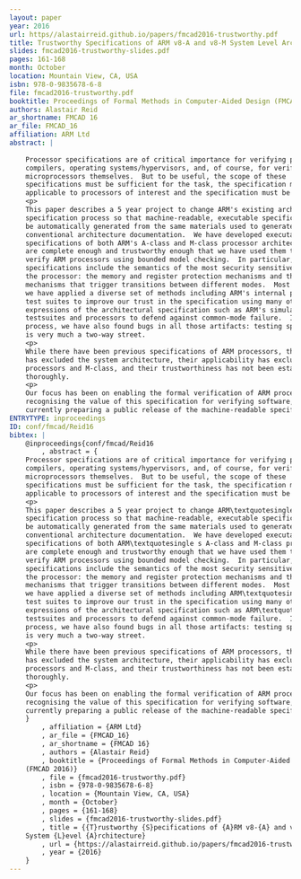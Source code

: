 ```yaml
---
layout: paper
year: 2016
url: https//alastairreid.github.io/papers/fmcad2016-trustworthy.pdf
title: Trustworthy Specifications of ARM v8-A and v8-M System Level Architecture
slides: fmcad2016-trustworthy-slides.pdf
pages: 161-168
month: October
location: Mountain View, CA, USA
isbn: 978-0-9835678-6-8
file: fmcad2016-trustworthy.pdf
booktitle: Proceedings of Formal Methods in Computer-Aided Design (FMCAD 2016)
authors: Alastair Reid
ar_shortname: FMCAD 16
ar_file: FMCAD_16
affiliation: ARM Ltd
abstract: |
    
    Processor specifications are of critical importance for verifying programs,
    compilers, operating systems/hypervisors, and, of course, for verifying
    microprocessors themselves.  But to be useful, the scope of these
    specifications must be sufficient for the task, the specification must be
    applicable to processors of interest and the specification must be trustworthy.
    <p>
    This paper describes a 5 year project to change ARM's existing architecture
    specification process so that machine-readable, executable specifications can
    be automatically generated from the same materials used to generate ARM's
    conventional architecture documentation.  We have developed executable
    specifications of both ARM's A-class and M-class processor architectures that
    are complete enough and trustworthy enough that we have used them to formally
    verify ARM processors using bounded model checking.  In particular, our
    specifications include the semantics of the most security sensitive parts of
    the processor: the memory and register protection mechanisms and the exception
    mechanisms that trigger transitions between different modes.  Most importantly,
    we have applied a diverse set of methods including ARM's internal processor
    test suites to improve our trust in the specification using many other
    expressions of the architectural specification such as ARM's simulators,
    testsuites and processors to defend against common-mode failure.  In the
    process, we have also found bugs in all those artifacts: testing specifications
    is very much a two-way street.
    <p>
    While there have been previous specifications of ARM processors, their scope
    has excluded the system architecture, their applicability has excluded newer
    processors and M-class, and their trustworthiness has not been established as
    thoroughly.
    <p>
    Our focus has been on enabling the formal verification of ARM processors but,
    recognising the value of this specification for verifying software, we are
    currently preparing a public release of the machine-readable specification.
ENTRYTYPE: inproceedings
ID: conf/fmcad/Reid16
bibtex: |
    @inproceedings{conf/fmcad/Reid16
        , abstract = {
    Processor specifications are of critical importance for verifying programs,
    compilers, operating systems/hypervisors, and, of course, for verifying
    microprocessors themselves.  But to be useful, the scope of these
    specifications must be sufficient for the task, the specification must be
    applicable to processors of interest and the specification must be trustworthy.
    <p>
    This paper describes a 5 year project to change ARM\textquotesingle s existing architecture
    specification process so that machine-readable, executable specifications can
    be automatically generated from the same materials used to generate ARM\textquotesingle s
    conventional architecture documentation.  We have developed executable
    specifications of both ARM\textquotesingle s A-class and M-class processor architectures that
    are complete enough and trustworthy enough that we have used them to formally
    verify ARM processors using bounded model checking.  In particular, our
    specifications include the semantics of the most security sensitive parts of
    the processor: the memory and register protection mechanisms and the exception
    mechanisms that trigger transitions between different modes.  Most importantly,
    we have applied a diverse set of methods including ARM\textquotesingle s internal processor
    test suites to improve our trust in the specification using many other
    expressions of the architectural specification such as ARM\textquotesingle s simulators,
    testsuites and processors to defend against common-mode failure.  In the
    process, we have also found bugs in all those artifacts: testing specifications
    is very much a two-way street.
    <p>
    While there have been previous specifications of ARM processors, their scope
    has excluded the system architecture, their applicability has excluded newer
    processors and M-class, and their trustworthiness has not been established as
    thoroughly.
    <p>
    Our focus has been on enabling the formal verification of ARM processors but,
    recognising the value of this specification for verifying software, we are
    currently preparing a public release of the machine-readable specification.
    }
        , affiliation = {ARM Ltd}
        , ar_file = {FMCAD_16}
        , ar_shortname = {FMCAD 16}
        , authors = {Alastair Reid}
        , booktitle = {Proceedings of Formal Methods in Computer-Aided Design
    (FMCAD 2016)}
        , file = {fmcad2016-trustworthy.pdf}
        , isbn = {978-0-9835678-6-8}
        , location = {Mountain View, CA, USA}
        , month = {October}
        , pages = {161-168}
        , slides = {fmcad2016-trustworthy-slides.pdf}
        , title = {{T}rustworthy {S}pecifications of {A}RM v8-{A} and v8-{M}
    System {L}evel {A}rchitecture}
        , url = {https://alastairreid.github.io/papers/fmcad2016-trustworthy.pdf}
        , year = {2016}
    }
---
```

